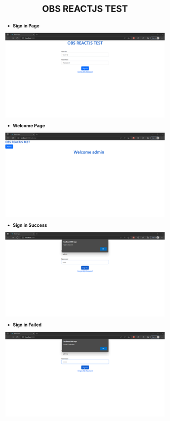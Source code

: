 <h1 align="center">
  <p align="center">OBS REACTJS TEST</p>
</h1>

- **Sign in Page**

![SIGNINPAGE](/src/images/SignInPage.png)

- **Welcome Page**

![WELCOMEPAGE](/src/images/WelcomePage.png)

- **Sign in Success**

![SIGNINSUCCESS](/src/images/SignInSuccess.png)

- **Sign in Failed**

![SIGNINFAILED](/src/images/SignInFailed.png)
